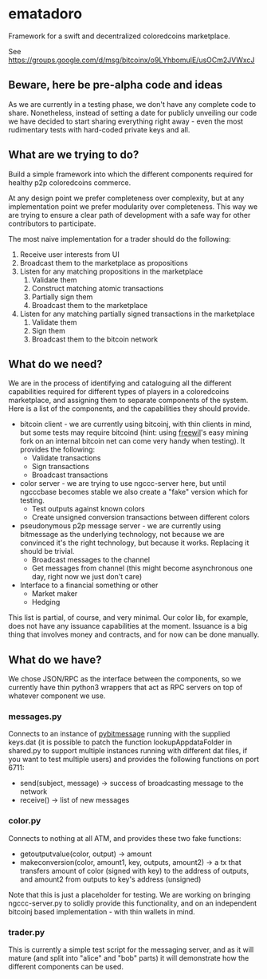 ematadoro
=========

Framework for a swift and decentralized coloredcoins marketplace.

See https://groups.google.com/d/msg/bitcoinx/o9LYhbomuIE/usOCm2JVWxcJ

## Beware, here be pre-alpha code and ideas ##

As we are currently in a testing phase, we don't have any complete code to share. Nonetheless, instead of setting a date for publicly unveiling our code we have decided to start sharing everything right away - even the most rudimentary tests with hard-coded private keys and all.

## What are we trying to do? ##

Build a simple framework into which the different components required for healthy p2p coloredcoins commerce.

At any design point we prefer completeness over complexity, but at any implementation point we prefer modularity over completeness. This way we are trying to ensure a clear path of development with a safe way for other contributors to participate.

The most naive implementation for a trader should do the following:

1. Receive user interests from UI
1. Broadcast them to the marketplace as propositions
1. Listen for any matching propositions in the marketplace
    1. Validate them
    1. Construct matching atomic transactions
    1. Partially sign them
    1. Broadcast them to the marketplace
1. Listen for any matching partially signed transactions in the marketplace
    1. Validate them
    1. Sign them
    1. Broadcast them to the bitcoin network

## What do we need? ##

We are in the process of identifying and cataloguing all the different capabilities required for different types of players in a coloredcoins marketplace, and assigning them to separate components of the system. Here is a list of the components, and the capabilities they should provide.

- bitcoin client - we are currently using bitcoinj, with thin clients in mind, but some tests may require bitcoind (hint: using [freewil](https://github.com/freewil)'s easy mining fork on an internal bitcoin net can come very handy when testing). It provides the following:
    - Validate transactions
    - Sign transactions
    - Broadcast transactions
- color server - we are trying to use ngccc-server here, but until ngcccbase becomes stable we also create a "fake" version which for testing.
    - Test outputs against known colors
    - Create unsigned conversion transactions between different colors
- pseudonymous p2p message server - we are currently using bitmessage as the underlying technology, not because we are convinced it's the right technology, but because it works. Replacing it should be trivial.
    - Broadcast messages to the channel
    - Get messages from channel (this might become asynchronous one day, right now we just don't care)
- Interface to a financial something or other
    - Market maker
    - Hedging

This list is partial, of course, and very minimal. Our color lib, for example, does not have any issuance capabilities at the moment. Issuance is a big thing that involves money and contracts, and for now can be done manually.

## What do we have? ##

We chose JSON/RPC as the interface between the components, so we currently have thin python3 wrappers that act as RPC servers on top of whatever component we use.

### messages.py ###

Connects to an instance of [pybitmessage](https://github.com/Bitmessage/PyBitmessage) running with the supplied keys.dat (it is possible to patch the function lookupAppdataFolder in shared.py to support multiple instances running with different dat files, if you want to test multiple users) and provides the following functions on port 6711:

- send(subject, message) -> success of broadcasting message to the network
- receive() -> list of new messages

### color.py ###

Connects to nothing at all ATM, and provides these two fake functions:

- getoutputvalue(color, output) -> amount
- makeconversion(color, amount1, key, outputs, amount2) -> a tx that transfers amount of color (signed with key) to the address of outputs, and amount2 from outputs to key's address (unsigned)

Note that this is just a placeholder for testing. We are working on bringing ngccc-server.py to solidly provide this functionality, and on an independent bitcoinj based implementation - with thin wallets in mind.

### trader.py ###

This is currently a simple test script for the messaging server, and as it will mature (and split into "alice" and "bob" parts) it will demonstrate how the different components can be used.
